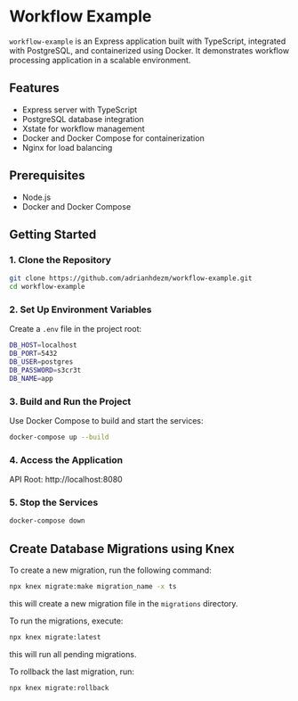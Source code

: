# Workflow Example

`workflow-example` is an Express application built with TypeScript, integrated with PostgreSQL, and containerized using Docker. It demonstrates workflow processing application in a scalable environment.

## Features

- Express server with TypeScript
- PostgreSQL database integration
- Xstate for workflow management
- Docker and Docker Compose for containerization
- Nginx for load balancing

## Prerequisites

- Node.js
- Docker and Docker Compose

## Getting Started

### 1. Clone the Repository

```bash
git clone https://github.com/adrianhdezm/workflow-example.git
cd workflow-example
```

### 2. Set Up Environment Variables

Create a `.env` file in the project root:

```bash
DB_HOST=localhost
DB_PORT=5432
DB_USER=postgres
DB_PASSWORD=s3cr3t
DB_NAME=app
```

### 3. Build and Run the Project

Use Docker Compose to build and start the services:

```bash
docker-compose up --build
```

### 4. Access the Application

API Root: http://localhost:8080

### 5. Stop the Services

```bash
docker-compose down
```

## Create Database Migrations using Knex

To create a new migration, run the following command:

```bash
npx knex migrate:make migration_name -x ts
```

this will create a new migration file in the `migrations` directory.

To run the migrations, execute:

```bash
npx knex migrate:latest
```

this will run all pending migrations.

To rollback the last migration, run:

```bash
npx knex migrate:rollback
```
